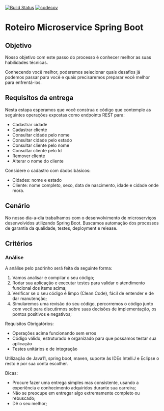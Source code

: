 [![Build Status](https://travis-ci.org/ValneiPereira/springboot-crud-test.svg?branch=master)](https://travis-ci.org/ValneiPereira/springboot-crud-test)
[![codecov](https://codecov.io/gh/ValneiPereira/springboot-crud-test/branch/master/graph/badge.svg?token=HTI019L7A0)](https://codecov.io/gh/ValneiPereira/springboot-crud-test)
# Roteiro Microservice Spring Boot

## Objetivo

Nosso objetivo com este passo do processo é conhecer melhor as suas habilidades técnicas.

Conhecendo você melhor, poderemos selecionar quais desafios já podemos passar para você e quais precisaremos preparar você melhor para enfrentá-los.

## Requisitos da entrega

Nesta estapa esperamos que você construa o código que contemple as seguintes operações expostas como endpoints REST para:

* Cadastrar cidade
* Cadastrar cliente
* Consultar cidade pelo nome
* Consultar cidade pelo estado
* Consultar cliente pelo nome
* Consultar cliente pelo Id
* Remover cliente
* Alterar o nome do cliente

Considere o cadastro com dados básicos: 
* Cidades: nome e estado
* Cliente: nome completo, sexo, data de nascimento, idade e cidade onde mora.

## Cenário

No nosso dia-a-dia trabalhamos com o desenvolvimento de microserviços desenvolvidos utilizando Spring Boot. Buscamos automação dos processos de garantia da qualidade, testes, deployment e release.

## Critérios


### Análise

A análise pelo padrinho será feita da seguinte forma:

1) Vamos analisar e compilar o seu código;
2) Rodar sua aplicação e executar testes para validar o atendimento funcional dos items acima;
3) Verificar se o seu código é limpo (Clean Code), fácil de entender e de dar manutenção;
4) Simularemos uma revisão do seu código, percorremos o código junto com você para discutirmos sobre suas decisões de implementação, os pontos positivos e negativos;


Requisitos Obrigatórios:
* Operações acima funcionando sem erros
* Código válido, estruturado e organizado para que possamos testar sua aplicação
* Testes unitários e de integração

Utilização de Java11, spring boot, maven, suporte às IDEs IntelliJ e Eclipse o resto é por sua conta escolher.

Dicas:
* Procure fazer uma entrega simples mas consistente, usando a experiência e conhecimento adquiridos durante sua carreira;
* Não se preocupe em entregar algo extremamente completo ou rebuscado;
* Dê o seu melhor;
